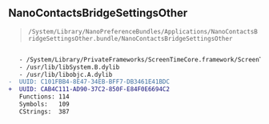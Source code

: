 ## NanoContactsBridgeSettingsOther

> `/System/Library/NanoPreferenceBundles/Applications/NanoContactsBridgeSettingsOther.bundle/NanoContactsBridgeSettingsOther`

```diff

   - /System/Library/PrivateFrameworks/ScreenTimeCore.framework/ScreenTimeCore
   - /usr/lib/libSystem.B.dylib
   - /usr/lib/libobjc.A.dylib
-  UUID: C101FBB4-8E47-34EB-BFF7-DB3461E41BDC
+  UUID: CAB4C111-AD90-37C2-850F-E84F0E6694C2
   Functions: 114
   Symbols:   109
   CStrings:  387

```
